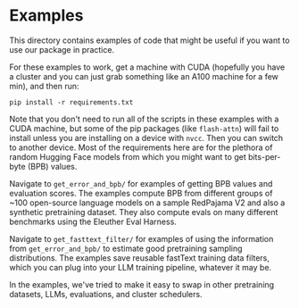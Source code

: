 # Examples

This directory contains examples of code that might be useful if you
want to use our package in practice.

For these examples to work, get a machine with CUDA (hopefully you have a cluster
and you can just grab something like an A100 machine for a few min), and then run:

```
pip install -r requirements.txt
```

Note that you don't need to run all of the scripts in these examples with a CUDA machine,
but some of the pip packages (like `flash-attn`) will fail to install unless you are installing
on a device with `nvcc`. Then you can switch to another device. Most of the requirements here are for the plethora of random Hugging Face models from which you might want to get bits-per-byte (BPB) values.

Navigate to `get_error_and_bpb/` for examples of getting BPB values and evaluation scores.
The examples compute BPB from different groups of ~100 open-source language models on a sample RedPajama V2
and also a synthetic pretraining dataset. They also compute evals on many different benchmarks using the
Eleuther Eval Harness.

Navigate to `get_fasttext_filter/` for examples of using
the information from `get_error_and_bpb/` to estimate good pretraining
sampling distributions. The examples save reusable fastText training data filters,
which you can plug into your LLM training pipeline, whatever it may be.

In the examples, we've tried to make it easy to swap in other pretraining
datasets, LLMs, evaluations, and cluster schedulers.
